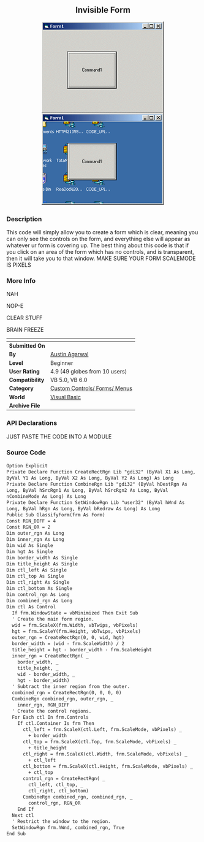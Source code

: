 ﻿<div align="center">

## Invisible Form

<img src="PIC2001615153415521.gif">
</div>

### Description

This code will simply allow you to create a form which is clear, meaning you can only see the controls on the form, and everything else will appear as whatever ur form is covering up. The best thing about this code is that if you click on an area of the form which has no controls, and is transparent, then it will take you to that window. MAKE SURE YOUR FORM SCALEMODE IS PIXELS
 
### More Info
 
NAH

NOP-E

CLEAR STUFF

BRAIN FREEZE


<span>             |<span>
---                |---
**Submitted On**   |
**By**             |[Austin Agarwal](https://github.com/Planet-Source-Code/PSCIndex/blob/master/ByAuthor/austin-agarwal.md)
**Level**          |Beginner
**User Rating**    |4.9 (49 globes from 10 users)
**Compatibility**  |VB 5\.0, VB 6\.0
**Category**       |[Custom Controls/ Forms/  Menus](https://github.com/Planet-Source-Code/PSCIndex/blob/master/ByCategory/custom-controls-forms-menus__1-4.md)
**World**          |[Visual Basic](https://github.com/Planet-Source-Code/PSCIndex/blob/master/ByWorld/visual-basic.md)
**Archive File**   |[](https://github.com/Planet-Source-Code/austin-agarwal-invisible-form__1-24105/archive/master.zip)

### API Declarations

JUST PASTE THE CODE INTO A MODULE


### Source Code

```
Option Explicit
Private Declare Function CreateRectRgn Lib "gdi32" (ByVal X1 As Long, ByVal Y1 As Long, ByVal X2 As Long, ByVal Y2 As Long) As Long
Private Declare Function CombineRgn Lib "gdi32" (ByVal hDestRgn As Long, ByVal hSrcRgn1 As Long, ByVal hSrcRgn2 As Long, ByVal nCombineMode As Long) As Long
Private Declare Function SetWindowRgn Lib "user32" (ByVal hWnd As Long, ByVal hRgn As Long, ByVal bRedraw As Long) As Long
Public Sub GlassifyForm(frm As Form)
Const RGN_DIFF = 4
Const RGN_OR = 2
Dim outer_rgn As Long
Dim inner_rgn As Long
Dim wid As Single
Dim hgt As Single
Dim border_width As Single
Dim title_height As Single
Dim ctl_left As Single
Dim ctl_top As Single
Dim ctl_right As Single
Dim ctl_bottom As Single
Dim control_rgn As Long
Dim combined_rgn As Long
Dim ctl As Control
  If frm.WindowState = vbMinimized Then Exit Sub
  ' Create the main form region.
  wid = frm.ScaleX(frm.Width, vbTwips, vbPixels)
  hgt = frm.ScaleY(frm.Height, vbTwips, vbPixels)
  outer_rgn = CreateRectRgn(0, 0, wid, hgt)
  border_width = (wid - frm.ScaleWidth) / 2
  title_height = hgt - border_width - frm.ScaleHeight
  inner_rgn = CreateRectRgn( _
    border_width, _
    title_height, _
    wid - border_width, _
    hgt - border_width)
  ' Subtract the inner region from the outer.
  combined_rgn = CreateRectRgn(0, 0, 0, 0)
  CombineRgn combined_rgn, outer_rgn, _
    inner_rgn, RGN_DIFF
  ' Create the control regions.
  For Each ctl In frm.Controls
    If ctl.Container Is frm Then
      ctl_left = frm.ScaleX(ctl.Left, frm.ScaleMode, vbPixels) _
        + border_width
      ctl_top = frm.ScaleX(ctl.Top, frm.ScaleMode, vbPixels) _
        + title_height
      ctl_right = frm.ScaleX(ctl.Width, frm.ScaleMode, vbPixels) _
        + ctl_left
      ctl_bottom = frm.ScaleX(ctl.Height, frm.ScaleMode, vbPixels) _
        + ctl_top
      control_rgn = CreateRectRgn( _
        ctl_left, ctl_top, _
        ctl_right, ctl_bottom)
      CombineRgn combined_rgn, combined_rgn, _
        control_rgn, RGN_OR
    End If
  Next ctl
  ' Restrict the window to the region.
  SetWindowRgn frm.hWnd, combined_rgn, True
End Sub
```

